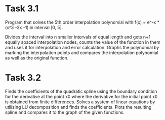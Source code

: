 # Task 3.1

Program that solves the 5th order interpolation polynomial with f(x) = e^-x \* (x^3 -2x -1) in interval [0, 5].

Divides the interval into n smaller intervals of equal length and gets n+1 equally spaced interpolation nodes, counts the value of the function in them and uses it for interpolation and error calculation. Graphs the polynomial by marking the interpolation points and compares the interpolation polynomial as well as the original function.

# Task 3.2

Finds the coefficients of the quadratic spline using the boundary condition for the derivative at the point x0 where the derivative for the initial point x0 is obtained from finite differences. Solves a system of linear equations by utilizing LU decomposition and finds the coefficients. Plots the resulting spline and compares it to the graph of the given functions.
